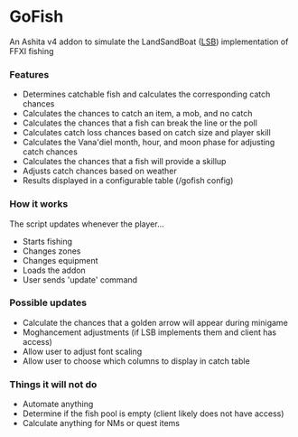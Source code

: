 # GoFish
An Ashita v4 addon to simulate the LandSandBoat ([LSB]) implementation of FFXI fishing
### Features
- Determines catchable fish and calculates the corresponding catch chances
- Calculates the chances to catch an item, a mob, and no catch
- Calculates the chances that a fish can break the line or the poll
- Calculates catch loss chances based on catch size and player skill
- Calculates the Vana'diel month, hour, and moon phase for adjusting catch chances
- Calculates the chances that a fish will provide a skillup
- Adjusts catch chances based on weather
- Results displayed in a configurable table (/gofish config)
### How it works
The script updates whenever the player... 
- Starts fishing
- Changes zones
- Changes equipment
- Loads the addon
- User sends 'update' command
### Possible updates
- Calculate the chances that a golden arrow will appear during minigame
- Moghancement adjustments (if LSB implements them and client has access)
- Allow user to adjust font scaling
- Allow user to choose which columns to display in catch table
### Things it will not do
- Automate anything
- Determine if the fish pool is empty (client likely does not have access)
- Calculate anything for NMs or quest items

[LSB]: <https://github.com/LandSandBoat/server>
